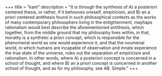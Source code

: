 +++
title = "kant"
description = "It is through the synthesis of A) a posteriori centered thesis, or rather, if it behooves oneself, empiricism, and B) an a priori centered antithesis found in such philosophical contexts as the works of many contemporary philosophers living in the enlightenment, mayhaps rationalism would best describe the aforementioned antithesis, which together, from the middle ground that my philosophy lives within, in that, morality is a synthetic a priori concept, which is responsible for the phenomenal world as one would experience it, and that the noumenal world, in which humans are incapable of observation and innate experience the true state of the universe, rules out the separation of empiricism and rationalism. In other words, where A) a posteriori concept is concerned in a school of thought, and where B) an a priori concept is concerned in another school of thought, and as for my philosophy, see AB. Simple."
+++
